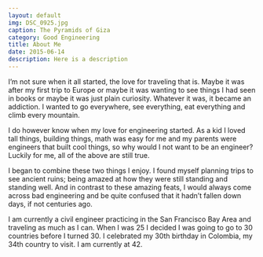 ```yaml
---
layout: default
img: DSC_0925.jpg
caption: The Pyramids of Giza
category: Good Engineering
title: About Me
date: 2015-06-14
description: Here is a description
---
```


I’m not sure when it all started, the love for traveling that is.  Maybe it was after my first trip to Europe or maybe it was wanting to see things I had seen in books or maybe it was just plain curiosity.  Whatever it was, it became an addiction.  I wanted to go everywhere, see everything, eat everything and climb every mountain.

I do however know when my love for engineering started.  As a kid I loved tall things, building things, math was easy for me and my parents were engineers that built cool things, so why would I not want to be an engineer?  Luckily for me, all of the above are still true.

I began to combine these two things I enjoy.  I found myself planning trips to see ancient ruins; being amazed at how they were still standing and standing well.  And in contrast to these amazing feats, I would always come across bad engineering and be quite confused that it hadn’t fallen down days, if not centuries ago.

I am currently a civil engineer practicing in the San Francisco Bay Area and traveling as much as I can. When I was 25 I decided I was going to go to 30 countries before I turned 30.  I celebrated my 30th birthday in Colombia, my 34th country to visit.    I am currently at 42.
